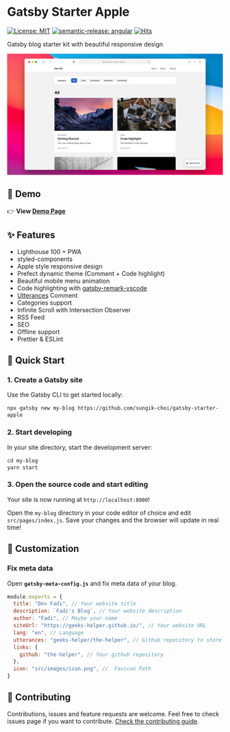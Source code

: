 # Gatsby Starter Apple

[![License: MIT](https://img.shields.io/badge/License-MIT-yellow.svg)](https://opensource.org/licenses/MIT)
[![semantic-release: angular](https://img.shields.io/badge/semantic--release-angular-e10079?logo=semantic-release)](https://github.com/semantic-release/semantic-release)
[![Hits](https://hits.seeyoufarm.com/api/count/incr/badge.svg?url=https%3A%2F%2Fgithub.com%2Fsungik-choi%2Fgatsby-starter-apple&count_bg=%23FC2350&title_bg=%23555555&icon=gatsby.svg&icon_color=%23E7E7E7&title=HITS&edge_flat=false)](https://hits.seeyoufarm.com)

Gatsby blog starter kit with beautiful responsive design

![Screenshot](.github/screenshot.png)

## 🍎 Demo

👉 **View [Demo Page](https://apple.gatsbyjs.io/)**

## ✨ Features

- Lighthouse 100 + PWA
- styled-components
- Apple style responsive design
- Prefect dynamic theme (Comment + Code highlight)
- Beautiful mobile menu animation
- Code highlighting with [gatsby-remark-vscode](https://github.com/andrewbranch/gatsby-remark-vscode)
- [Utterances](https://utteranc.es/) Comment
- Categories support
- Infinite Scroll with Intersection Observer
- RSS Feed
- SEO
- Offline support
- Prettier & ESLint

## 🚀 Quick Start

### 1. Create a Gatsby site

Use the Gatsby CLI to get started locally:

```shell
npx gatsby new my-blog https://github.com/sungik-choi/gatsby-starter-apple
```

### 2. Start developing

In your site directory, start the development server:

```shell
cd my-blog
yarn start
```

### 3. Open the source code and start editing

Your site is now running at `http://localhost:8000`!

Open the `my-blog` directory in your code editor of choice and edit `src/pages/index.js`. Save your changes and the browser will update in real time!

## 🎨 Customization

### Fix meta data

Open **`gatsby-meta-config.js`** and fix meta data of your blog.

```js
module.exports = {
  title: "Dev Fadi", // Your website title
  description: `Fadi's Blog`, // Your website description
  author: "Fadi", // Maybe your name
  siteUrl: "https://geeks-helper.github.io/", // Your website URL
  lang: "en", // Language
  utterances: "geeks-helper/the-helper", // Github repository to store comments
  links: {
    github: "the-helper", // Your github repository
  },
  icon: "src/images/icon.png", //  Favicon Path
}
```

## 🤗 Contributing

Contributions, issues and feature requests are welcome. Feel free to check issues page if you want to contribute. [Check the contributing guide](./CONTRIBUTING.md).
